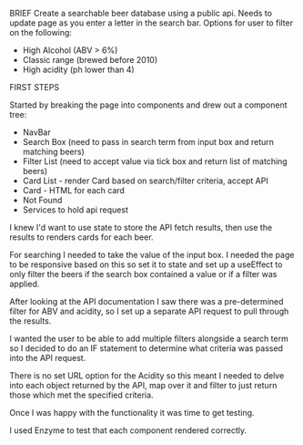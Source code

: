 BRIEF
Create a searchable beer database using a public api.
Needs to update page as you enter a letter in the search bar.
Options for user to filter on the following:

- High Alcohol (ABV > 6%)
- Classic range (brewed before 2010)
- High acidity (ph lower than 4)

FIRST STEPS

Started by breaking the page into components and drew out a component tree:

- NavBar
- Search Box (need to pass in search term from input box and return matching beers)
- Filter List (need to accept value via tick box and return list of matching beers)
- Card List - render Card based on search/filter criteria, accept API
- Card - HTML for each card
- Not Found
- Services to hold api request

I knew I'd want to use state to store the API fetch results, then use the results to renders cards for each beer.

For searching I needed to take the value of the input box. I needed the page to be responsive based on this so set it to state and set up a useEffect to only filter the beers if the search box contained a value or if a filter was applied.

After looking at the API documentation I saw there was a pre-determined filter for ABV and acidity, so I set up a separate API request to pull through the results.

I wanted the user to be able to add multiple filters alongside a search term so I decided to do an IF statement to determine what criteria was passed into the API request.

There is no set URL option for the Acidity so this meant I needed to delve into each object returned by the API, map over it and filter to just return those which met the specified criteria.

Once I was happy with the functionality it was time to get testing.

I used Enzyme to test that each component rendered correctly.
